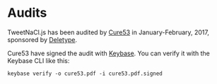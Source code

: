 # Audits

TweetNaCl.js has been audited by [Cure53](https://cure53.de/) in January-February, 2017, sponsored by [Deletype](https://deletype.com/).

Cure53 have signed the audit with [Keybase](https://keybase.io). You can verify it with the Keybase CLI like this:

```
keybase verify -o cure53.pdf -i cure53.pdf.signed
```
